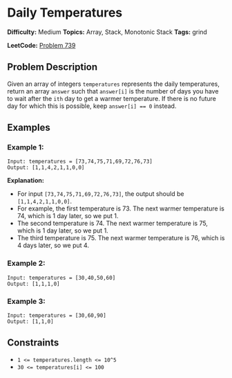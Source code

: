 # Daily Temperatures

**Difficulty:** Medium
**Topics:** Array, Stack, Monotonic Stack
**Tags:** grind

**LeetCode:** [Problem 739](https://leetcode.com/problems/daily-temperatures/description/)

## Problem Description

Given an array of integers `temperatures` represents the daily temperatures, return an array `answer` such that `answer[i]` is the number of days you have to wait after the `ith` day to get a warmer temperature. If there is no future day for which this is possible, keep `answer[i] == 0` instead.

## Examples

### Example 1:

```
Input: temperatures = [73,74,75,71,69,72,76,73]
Output: [1,1,4,2,1,1,0,0]
```

**Explanation:**

- For input `[73,74,75,71,69,72,76,73]`, the output should be `[1,1,4,2,1,1,0,0]`.
- For example, the first temperature is 73. The next warmer temperature is 74, which is 1 day later, so we put 1.
- The second temperature is 74. The next warmer temperature is 75, which is 1 day later, so we put 1.
- The third temperature is 75. The next warmer temperature is 76, which is 4 days later, so we put 4.

### Example 2:

```
Input: temperatures = [30,40,50,60]
Output: [1,1,1,0]
```

### Example 3:

```
Input: temperatures = [30,60,90]
Output: [1,1,0]
```

## Constraints

- `1 <= temperatures.length <= 10^5`
- `30 <= temperatures[i] <= 100`
